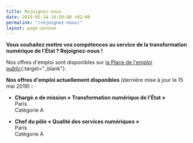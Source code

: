```yaml
---
title: Rejoignez-nous
date: 2019-05-14 14:59:00 +02:00
permalink: "/rejoignez-nous/"
layout: page-annexe
---
```


**Vous souhaitez mettre vos compétences au service de la transformation numérique de l'État ? Rejoignez-nous !**

Nos offres d'emploi sont disponibles sur [la Place de l'emploi public](https://www.place-emploi-public.gouv.fr/){:target="_blank"}.

**Nos offres d'emploi actuellement disponibles** (dernière mise à jour le 15 mai 2019) **:**
* **Chargé.e de mission « Transformation numérique de l'État »**
<br>Paris
<br>Catégorie A

* **Chef du pôle « Qualité des services numériques »**
<br>Paris
<br>Catégorie A